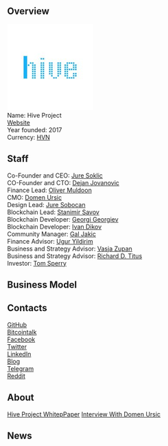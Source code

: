 ## Overview
![ logo](../projects/logo/hive.jpg)  
Name: Hive Project    
[Website](https://www.hive-project.net/)   
Year founded: 2017  
Currency: [HVN](https://coinmarketcap.com/currencies/hive/)     
## Staff
Co-Founder and CEO: [Jure Soklic](../people/jure_soklic.md)  
CO-Founder and CTO: [Dejan Jovanovic](../people/dejan_jovanovic.md)  
Finance Lead: [Oliver Muldoon](../people/oliver_muldoon.md)  
CMO: [Domen Ursic](../people/domen_ursic.md)  
Design Lead: [Jure Sobocan](../people/jure_sobocan.md)  
Blockchain Lead: [Stanimir Savov](../people/stanimir_savov.md)  
Blockchain Developer: [Georgi Georgiev](../people/georgi_georgiev.md)  
Blockchain Developer: [Ivan Dikov](../people/ivan_dikov.md)  
Community Manager: [Gal Jakic](../people/gal_jakic.md)  
Finance Advisor: [Ugur Yildirim](../people/ugur_yildirim.md)  
Business and Strategy Advisor: [Vasja Zupan](../people/vasja_zupan.md)  
Business and Strategy Advisor: [Richard D. Titus](../people/richard_titus.md)  
Investor: [Tom Sperry](../people/tom_sperry.md) 
## Business Model

## Contacts
[GitHub](https://github.com/HiveProjectLTD)  
[Bitcointalk](https://bitcointalk.org/index.php?topic=1959159.0)   
[Facebook](https://www.facebook.com/HiveProject.net/)   
[Twitter](https://twitter.com/hiveproject_net)  
[LinkedIn](https://www.linkedin.com/company/18067195/)   
[Blog](https://medium.com/hiveproject-net)    
[Telegram](https://t.me/hiveprojectnet)  
[Reddit](https://www.reddit.com/r/HiveProject_net/)  
## About 
[Hive Project WhitepPaper](https://www.hive-project.net/whitepapers/Hive_Project_Whitepaper.pdf?v2)
[Interview With Domen Ursic](https://www.youtube.com/watch?v=XRhhBiE77vM)
## News
